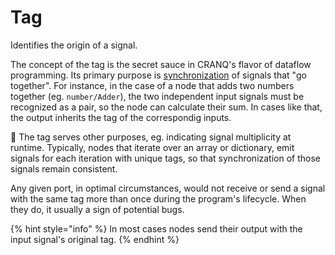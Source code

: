 # Tag

Identifies the origin of a signal.

The concept of the tag is the secret sauce in CRANQ's flavor of dataflow programming. Its primary purpose is [synchronization](../../how-to/basic/synchronizing-signals.md) of signals that "go together". For instance, in the case of a node that adds two numbers together (eg. `number/Adder`), the two independent input signals must be recognized as a pair, so the node can calculate their sum. In cases like that, the output inherits the tag of the correspondig inputs.

:wrench: The tag serves other purposes, eg. indicating signal multiplicity at runtime. Typically, nodes that iterate over an array or dictionary, emit signals for each iteration with unique tags, so that synchronization of those signals remain consistent.

Any given port, in optimal circumstances, would not receive or send a signal with the same tag more than once during the program's lifecycle. When they do, it usually a sign of potential bugs.

{% hint style="info" %}
In most cases nodes send their output with the input signal's original tag.
{% endhint %}
